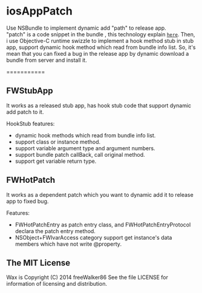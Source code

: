 iosAppPatch
===========

Use NSBundle to implement dynamic add "path" to release app.    
"patch" is a code snippet in the bundle , this technology explain [`here`](https://github.com/freeWalker86/iosPlugin).
Then, i use Objective-C runtime swizzle to implement a hook method stub in stub app, support dynamic hook method which read from  bundle info list.
So, it's mean that you can fixed a bug in the release app by dynamic download a bundle from server and install it.


===========

FWStubApp
-----------
It works as a released stub app, has hook stub code that support dynamic add patch to it.

HookStub features:   

* dynamic hook methods which read from bundle info list.
* support class or instance method.
* support variable argument type and argument numbers.
* support bundle patch callBack, call original method.
* support get variable return type.


FWHotPatch
-----------
It works as a dependent patch which you want to dynamic add it to release app to fixed bug. 

Features:		

* FWHotPatchEntry as patch entry class, and FWHotPatchEntryProtocol declara the patch entry method.
* NSObject+FWIvarAccess category support get instance's data members which have not write @property.


The MIT License
---------------
Wax is Copyright (C) 2014 freeWalker86 See the file LICENSE for information of licensing and distribution.

